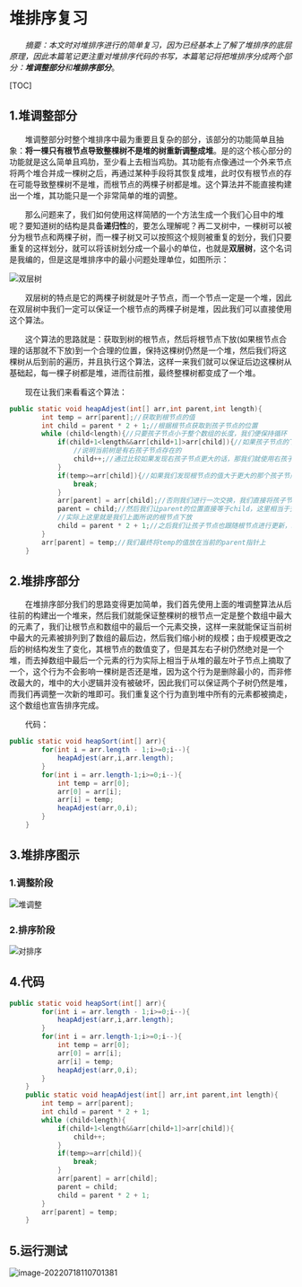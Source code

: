 # 堆排序复习

&emsp;&emsp;*摘要：本文时对堆排序进行的简单复习，因为已经基本上了解了堆排序的底层原理，因此本篇笔记更注重对堆排序代码的书写，本篇笔记将把堆排序分成两个部分：**堆调整部分**和**堆排序部分***。

[TOC]



## 1.堆调整部分

&emsp;&emsp;堆调整部分时整个堆排序中最为重要且复杂的部分，该部分的功能简单且抽象：**将一棵只有根节点导致整棵树不是堆的树重新调整成堆**。是的这个核心部分的功能就是这么简单且鸡肋，至少看上去相当鸡肋。其功能有点像通过一个外来节点将两个堆合并成一棵树之后，再通过某种手段将其恢复成堆，此时仅有根节点的存在可能导致整棵树不是堆，而根节点的两棵子树都是堆。这个算法并不能直接构建出一个堆，其功能只是一个非常简单的堆的调整。

&emsp;&emsp;那么问题来了，我们如何使用这样简陋的一个方法生成一个我们心目中的堆呢？要知道树的结构是具备**递归性**的，要怎么理解呢？再二叉树中，一棵树可以被分为根节点和两棵子树，而一棵子树又可以按照这个规则被重复的划分，我们只要重复的这样划分，就可以将该树划分成一个最小的单位，也就是**双层树**，这个名词是我编的，但是这是堆排序中的最小问题处理单位，如图所示：

![双层树](https://picgo-img-1303825935.cos.ap-beijing.myqcloud.com/lrbPic/%E6%88%AA%E5%B1%8F2022-07-18%2010.12.54.png)

&emsp;&emsp;双层树的特点是它的两棵子树就是叶子节点，而一个节点一定是一个堆，因此在双层树中我们一定可以保证一个根节点的两棵子树是堆，因此我们可以直接使用这个算法。

&emsp;&emsp;这个算法的思路就是：获取到树的根节点，然后将根节点下放(如果根节点合理的话那就不下放)到一个合理的位置，保持这棵树仍然是一个堆，然后我们将这棵树从后到前的遍历，并且执行这个算法，这样一来我们就可以保证后边这棵树从基础起，每一棵子树都是堆，进而往前推，最终整棵树都变成了一个堆。

&emsp;&emsp;现在让我们来看看这个算法：

```java
public static void heapAdjest(int[] arr,int parent,int length){
        int temp = arr[parent];//获取到根节点的值
        int child = parent * 2 + 1;//根据根节点获取到孩子节点的位置
        while (child<length){//只要孩子节点小于整个数组的长度，我们便保持循环
            if(child+1<length&&arr[child+1]>arr[child]){//如果孩子节点的下一个位置还有数值
                //说明当前树是有右孩子节点存在的
                child++;//通过比较如果发现右孩子节点更大的话，那我们就使用右孩子节点进行之后的对比
            }
            if(temp>=arr[child]){//如果我们发现根节点的值大于更大的那个孩子节点，那么我们就直接退出
                break;
            }
            arr[parent] = arr[child];//否则我们进行一次交换，我们直接将孩子节点的值赋值给根节点
            parent = child;//然后我们让parent的位置直接等于child，这里相当于交换，因为我们已经保存了parent的值了
            //实际上这里就是我们上面所说的根节点下放
            child = parent * 2 + 1;//之后我们让孩子节点也跟随根节点进行更新，以便进入下一轮循环
        }
        arr[parent] = temp;//我们最终将temp的值放在当前的parent指针上
    }
```

## 2.堆排序部分

&emsp;&emsp;在堆排序部分我们的思路变得更加简单，我们首先使用上面的堆调整算法从后往前的构建出一个堆来，然后我们就能保证整棵树的根节点一定是整个数组中最大的元素了，我们让根节点和数组中的最后一个元素交换，这样一来就能保证当前树中最大的元素被排列到了数组的最后边，然后我们缩小树的规模；由于规模更改之后的树结构发生了变化，其根节点的数值变了，但是其左右子树仍然绝对是一个堆，而去掉数组中最后一个元素的行为实际上相当于从堆的最左叶子节点上摘取了一个，这个行为不会影响一棵树是否还是堆，因为这个行为是删除最小的，而非修改最大的，堆中的大小逻辑并没有被破坏，因此我们可以保证两个子树仍然是堆，而我们再调整一次新的堆即可。我们重复这个行为直到堆中所有的元素都被摘走，这个数组也宣告排序完成。

&emsp;&emsp;代码：

```java
public static void heapSort(int[] arr){
        for(int i = arr.length - 1;i>=0;i--){
            heapAdjest(arr,i,arr.length);
        }
        for(int i = arr.length-1;i>=0;i--){
            int temp = arr[0];
            arr[0] = arr[i];
            arr[i] = temp;
            heapAdjest(arr,0,i);
        }
    }
```

## 3.堆排序图示

### 1.调整阶段

![堆调整](https://picgo-img-1303825935.cos.ap-beijing.myqcloud.com/lrbPic/%E5%A0%86%E8%B0%83%E6%95%B4.gif)

### 2.排序阶段

![对排序](https://picgo-img-1303825935.cos.ap-beijing.myqcloud.com/lrbPic/%E5%AF%B9%E6%8E%92%E5%BA%8F.gif)

## 4.代码

```java
public static void heapSort(int[] arr){
        for(int i = arr.length - 1;i>=0;i--){
            heapAdjest(arr,i,arr.length);
        }
        for(int i = arr.length-1;i>=0;i--){
            int temp = arr[0];
            arr[0] = arr[i];
            arr[i] = temp;
            heapAdjest(arr,0,i);
        }
    }
    public static void heapAdjest(int[] arr,int parent,int length){
        int temp = arr[parent];
        int child = parent * 2 + 1;
        while (child<length){
            if(child+1<length&&arr[child+1]>arr[child]){
                child++;
            }
            if(temp>=arr[child]){
                break;
            }
            arr[parent] = arr[child];
            parent = child;
            child = parent * 2 + 1;
        }
        arr[parent] = temp;
    }
```

## 5.运行测试

![image-20220718110701381](https://picgo-img-1303825935.cos.ap-beijing.myqcloud.com/lrbPic/image-20220718110701381.png)